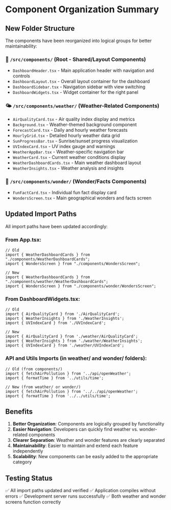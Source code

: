 # Component Organization Summary

## New Folder Structure

The components have been reorganized into logical groups for better maintainability:

### 📁 `/src/components/` (Root - Shared/Layout Components)
- `DashboardHeader.tsx` - Main application header with navigation and controls
- `DashboardLayout.tsx` - Overall layout container for the dashboard
- `DashboardSidebar.tsx` - Navigation sidebar with view switching
- `DashboardWidgets.tsx` - Widget container for the right panel

### 🌤️ `/src/components/weather/` (Weather-Related Components)
- `AirQualityCard.tsx` - Air quality index display and metrics
- `Background.tsx` - Weather-themed background component
- `ForecastCard.tsx` - Daily and hourly weather forecasts
- `HourlyGrid.tsx` - Detailed hourly weather data grid
- `SunProgressBar.tsx` - Sunrise/sunset progress visualization
- `UVIndexCard.tsx` - UV index gauge and warnings
- `WeatherAppBar.tsx` - Weather-specific navigation bar
- `WeatherCard.tsx` - Current weather conditions display
- `WeatherDashboardCards.tsx` - Main weather dashboard layout
- `WeatherInsights.tsx` - Weather analysis and insights

### 🌟 `/src/components/wonder/` (Wonder/Facts Components)
- `FunFactCard.tsx` - Individual fun fact display card
- `WondersScreen.tsx` - Main geographical wonders and facts screen

## Updated Import Paths

All import paths have been updated accordingly:

### From App.tsx:
```tsx
// Old
import { WeatherDashboardCards } from "./components/WeatherDashboardCards";
import { WondersScreen } from "./components/WondersScreen";

// New
import { WeatherDashboardCards } from "./components/weather/WeatherDashboardCards";
import { WondersScreen } from "./components/wonder/WondersScreen";
```

### From DashboardWidgets.tsx:
```tsx
// Old
import { AirQualityCard } from './AirQualityCard';
import { WeatherInsights } from './WeatherInsights';
import { UVIndexCard } from './UVIndexCard';

// New
import { AirQualityCard } from './weather/AirQualityCard';
import { WeatherInsights } from './weather/WeatherInsights';
import { UVIndexCard } from './weather/UVIndexCard';
```

### API and Utils Imports (in weather/ and wonder/ folders):
```tsx
// Old (from components/)
import { fetchAirPollution } from '../api/openWeather';
import { formatTime } from '../utils/time';

// New (from weather/ or wonder/)
import { fetchAirPollution } from '../../api/openWeather';
import { formatTime } from '../../utils/time';
```

## Benefits

1. **Better Organization**: Components are logically grouped by functionality
2. **Easier Navigation**: Developers can quickly find weather vs. wonder-related components
3. **Clearer Separation**: Weather and wonder features are clearly separated
4. **Maintainability**: Easier to maintain and extend each feature independently
5. **Scalability**: New components can be easily added to the appropriate category

## Testing Status

✅ All import paths updated and verified
✅ Application compiles without errors
✅ Development server runs successfully
✅ Both weather and wonder screens function correctly
